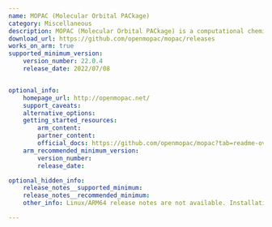 ```yaml
---
name: MOPAC (Molecular Orbital PACkage)
category: Miscellaneous
description: MOPAC (Molecular Orbital PACkage) is a computational chemistry tool for semi-empirical quantum calculations, enabling efficient modeling of molecular structures, reactions, and properties for both research and industrial use.
download_url: https://github.com/openmopac/mopac/releases
works_on_arm: true
supported_minimum_version:
    version_number: 22.0.4
    release_date: 2022/07/08


optional_info:
    homepage_url: http://openmopac.net/
    support_caveats:
    alternative_options:
    getting_started_resources:
        arm_content: 
        partner_content: 
        official_docs: https://github.com/openmopac/mopac?tab=readme-ov-file#cmake
    arm_recommended_minimum_version:
        version_number:
        release_date: 

optional_hidden_info:
    release_notes__supported_minimum: 
    release_notes__recommended_minimum:
    other_info: Linux/ARM64 release notes are not available. Installation and testing are done using tar archive [22.0.4](https://github.com/openmopac/mopac/releases/tag/v22.0.4). 

---
```

